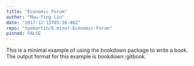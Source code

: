 ```yaml
---
title: "Economic Forum"
author: "Mau-Ting Lin"
date: "2017-12-13T03:16:40Z"
repo: "tpemartin/E.minor-Economic-Forum"
pinned: FALSE
---
```


This is a minimal example of using the bookdown package to write a book. The output format for this example is bookdown::gitbook.
